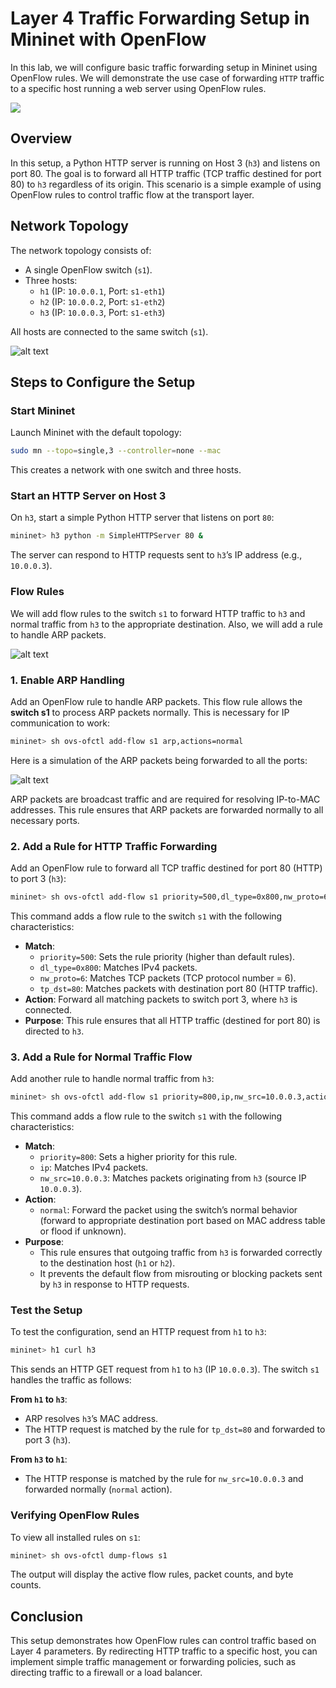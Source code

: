 # Layer 4 Traffic Forwarding Setup in Mininet with OpenFlow

In this lab, we will configure basic traffic forwarding setup in Mininet using OpenFlow rules. We will demonstrate the use case of forwarding `HTTP` traffic to a specific host running a web server using OpenFlow rules.

![](./images/lab3-8.drawio.svg)


## Overview

In this setup, a Python HTTP server is running on Host 3 (`h3`) and listens on port 80. The goal is to forward all HTTP traffic (TCP traffic destined for port 80) to `h3` regardless of its origin. This scenario is a simple example of using OpenFlow rules to control traffic flow at the transport layer.

## Network Topology

The network topology consists of:
- A single OpenFlow switch (`s1`).
- Three hosts:
  - `h1` (IP: `10.0.0.1`, Port: `s1-eth1`)
  - `h2` (IP: `10.0.0.2`, Port: `s1-eth2`)
  - `h3` (IP: `10.0.0.3`, Port: `s1-eth3`)

All hosts are connected to the same switch (`s1`).

![alt text](./images-3/image-11.png)

## Steps to Configure the Setup

### Start Mininet
Launch Mininet with the default topology:

```bash
sudo mn --topo=single,3 --controller=none --mac
```

This creates a network with one switch and three hosts.

### Start an HTTP Server on Host 3

On `h3`, start a simple Python HTTP server that listens on port `80`:

```bash
mininet> h3 python -m SimpleHTTPServer 80 &
```
The server can respond to HTTP requests sent to `h3`’s IP address (e.g., `10.0.0.3`).

### Flow Rules

We will add flow rules to the switch `s1` to forward HTTP traffic to `h3` and normal traffic from `h3` to the appropriate destination. Also, we will add a rule to handle ARP packets.

![alt text](./images-3/image-10.png)


### 1. Enable ARP Handling

Add an OpenFlow rule to handle ARP packets. This flow rule allows the **switch s1** to process ARP packets normally. This is necessary for IP communication to work:

```bash
mininet> sh ovs-ofctl add-flow s1 arp,actions=normal
```

Here is a simulation of the ARP packets being forwarded to all the ports:

![alt text](./images-3/arp.gif)

ARP packets are broadcast traffic and are required for resolving IP-to-MAC addresses. This rule ensures that ARP packets are forwarded normally to all necessary ports.

### 2. Add a Rule for HTTP Traffic Forwarding

Add an OpenFlow rule to forward all TCP traffic destined for port 80 (HTTP) to port 3 (`h3`):

```bash
mininet> sh ovs-ofctl add-flow s1 priority=500,dl_type=0x800,nw_proto=6,tp_dst=80,actions=output:3
```

This command adds a flow rule to the switch `s1` with the following characteristics:

- **Match**:
  - `priority=500`: Sets the rule priority (higher than default rules).
  - `dl_type=0x800`: Matches IPv4 packets.
  - `nw_proto=6`: Matches TCP packets (TCP protocol number = 6).
  - `tp_dst=80`: Matches packets with destination port 80 (HTTP traffic).
- **Action**: Forward all matching packets to switch port 3, where `h3` is connected.
- **Purpose**: This rule ensures that all HTTP traffic (destined for port 80) is directed to `h3`.

### 3. Add a Rule for Normal Traffic Flow

Add another rule to handle normal traffic from `h3`:
```bash
mininet> sh ovs-ofctl add-flow s1 priority=800,ip,nw_src=10.0.0.3,actions=normal
```

This command adds a flow rule to the switch `s1` with the following characteristics:

- **Match**:
  - `priority=800`: Sets a higher priority for this rule.
  - `ip`: Matches IPv4 packets.
  - `nw_src=10.0.0.3`: Matches packets originating from `h3` (source IP `10.0.0.3`).
- **Action**: 
  - `normal`: Forward the packet using the switch’s normal behavior (forward to appropriate destination port based on MAC address table or flood if unknown).
- **Purpose**: 
  - This rule ensures that outgoing traffic from `h3` is forwarded correctly to the destination host (`h1` or `h2`).
  - It prevents the default flow from misrouting or blocking packets sent by `h3` in response to HTTP requests.

### Test the Setup
To test the configuration, send an HTTP request from `h1` to `h3`:
```bash
mininet> h1 curl h3
```
This sends an HTTP GET request from `h1` to `h3` (IP `10.0.0.3`). The switch `s1` handles the traffic as follows:

**From `h1` to `h3`**:

- ARP resolves `h3`’s MAC address.
- The HTTP request is matched by the rule for `tp_dst=80` and forwarded to port 3 (`h3`).

**From `h3` to `h1`**:
- The HTTP response is matched by the rule for `nw_src=10.0.0.3` and forwarded normally (`normal` action).

### Verifying OpenFlow Rules

To view all installed rules on `s1`:
```bash
mininet> sh ovs-ofctl dump-flows s1
```

The output will display the active flow rules, packet counts, and byte counts.

## Conclusion

This setup demonstrates how OpenFlow rules can control traffic based on Layer 4 parameters. By redirecting HTTP traffic to a specific host, you can implement simple traffic management or forwarding policies, such as directing traffic to a firewall or a load balancer.

